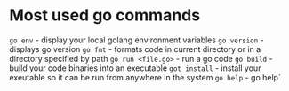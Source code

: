# Most used go commands

`go env` - display your local golang environment variables
`go version` - displays go version
`go fmt` - formats code in current directory or in a directory specified by path
`go run <file.go>` - run a go code
`go build` - build your code binaries into an executable
`got install` - install your exeutable so it can be run from anywhere in the system
`go help` - go help`